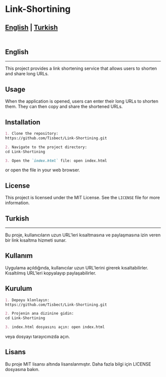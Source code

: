 # Link-Shortining
## <a href="#english">English</a> | <a href=#turkish>Turkish</a><br><br>

<h2 id="english">English</h2><hr>
This project provides a link shortening service that allows users to shorten and share long URLs.

## Usage

When the application is opened, users can enter their long URLs to shorten them. They can then copy and share the shortened URLs.

## Installation

```markdown
1. Clone the repository:
https://github.com/Tisbect/Link-Shortining.git
```

```markdown
2. Navigate to the project directory:
cd Link-Shortining
```

```markdown
3. Open the `index.html` file: open index.html
```


or open the file in your web browser.

## License

This project is licensed under the MIT License. See the `LICENSE` file for more information.

<h2 id="turkish">Turkish</h2><hr>

Bu proje, kullanıcıların uzun URL'leri kısaltmasına ve paylaşmasına izin veren bir link kısaltma hizmeti sunar.

## Kullanım

Uygulama açıldığında, kullanıcılar uzun URL'lerini girerek kısaltabilirler. Kısaltılmış URL'leri kopyalayıp paylaşabilirler.

## Kurulum

```markdown
1. Depoyu klonlayın:
https://github.com/Tisbect/Link-Shortining.git
```

```markdown
2. Projenin ana dizinine gidin:
cd Link-Shortining
```

```markdown
3. index.html dosyasını açın: open index.html
```

veya dosyayı tarayıcınızda açın.

## Lisans

Bu proje MIT lisansı altında lisanslanmıştır. Daha fazla bilgi için LICENSE dosyasına bakın.
